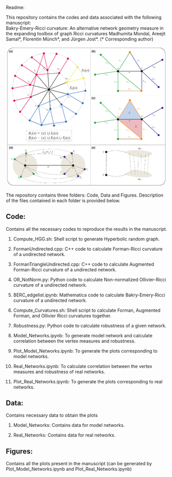 Readme:

This repository contains the codes and data associated with the following manuscript: <br>
Bakry-Émery-Ricci curvature: An alternative network geometry measure in the expanding toolbox of graph Ricci curvatures
Madhumita Mondal, Areejit Samal*, Florentin Münch*, and Jürgen Jost*.
(* Corresponding author)

<img src="Schematic.pdf">

The repository contains three folders: Code, Data and Figures. Description of the files contained in each folder is provided below.

## Code: 
Contains all the necessary codes to reproduce the results in the manuscript.

1. Compute_HGG.sh: Shell script to generate Hyperbolic random graph.

2. FormanUndirected.cpp: C++ code to calculate Forman-Ricci curvature of a undirected network.

3. FormanTriangleUndirected.cpp: C++ code to calculate Augmented Forman-Ricci curvature of a undirected network.

4. OR_NotNorm.py: Python code to calculate Non-normalized Ollivier-Ricci curvature of a undirected network.

5. BERC_edgelist.ipynb: Mathematica code to calculate Bakry-Emery-Ricci curvature of a undirected network.

6. Compute_Curvatures.sh: Shell script to calculate Forman, Augmented Forman, and Ollivier Ricci curvatures together.

7. Robustness.py: Python code to calculate robustness of a given network.

8. Model_Networks.ipynb: To generate model network and calculate correlation between the vertex measures and robustness.

9. Plot_Model_Networks.ipynb: To generate the plots corresponding to model networks.

10. Real_Networks.ipynb: To calculate correlation between the vertex measures and robustness of real networks.

11. Plot_Real_Networks.ipynb: To generate the plots corresponding to real networks.


## Data: 
Contains necessary data to obtain the plots

1. Model_Networks: Contains data for model networks.

2. Real_Networks: Contains data for real networks.


## Figures: 

Contains all the plots present in the manuscript (can be generated by Plot_Model_Networks.ipynb and Plot_Real_Networks.ipynb)
